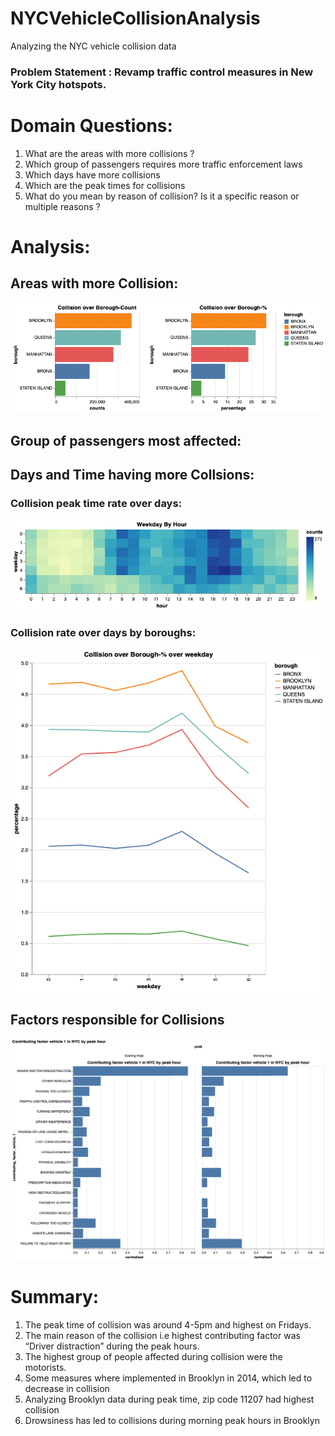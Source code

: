 # NYCVehicleCollisionAnalysis
Analyzing the NYC vehicle collision data


### Problem Statement : Revamp traffic control measures in New York City hotspots.


# Domain Questions:

1. What are the areas with more collisions ?
2. Which group  of passengers requires more traffic enforcement laws
3. Which days have more collisions
4. Which are the peak times for collisions
5. What do you mean by reason of collision? Is it a specific reason or multiple reasons ?


# Analysis:


## Areas with more Collision:

![Collisioncount](/images/visualization-128.png)



## Group of passengers most affected:



## Days and Time having more Collsions:


### Collision peak time rate over days:

![Collisioncount](/images/visualization-129.png)

### Collision rate over days by boroughs:

![Collisioncount](/images/visualization-130.png)



## Factors responsible for Collisions

![Factors](/images/visualization-131.png)



# Summary:

1. The peak time of collision was around 4-5pm and highest on Fridays.
2. The main reason of the collision i.e highest contributing factor was “Driver distraction”  during the peak hours.
3. The highest group of people affected during collision were the motorists.
4. Some measures where implemented in Brooklyn in 2014, which led to decrease in collision 
5. Analyzing Brooklyn data during peak time, zip code 11207 had highest collision
6. Drowsiness has led to collisions during morning peak hours in Brooklyn




